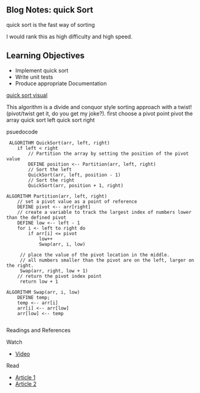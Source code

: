 
## Blog Notes: quick Sort

quick sort is the fast way of sorting

I would rank this as high difficulty and high speed.

## Learning Objectives
  * Implement quick sort
  * Write unit tests
  * Produce appropriate Documentation



[quick sort visual](https://www.hackerearth.com/practice/algorithms/sorting/quick-sort/visualize/)


This algorithm is a divide and conquor style sorting approach with a twist! (pivot/twist get it, do you get my joke?). 
first choose a pivot point
pivot the array
quick sort left
quick sort right

psuedocode 
```
 ALGORITHM QuickSort(arr, left, right)
    if left < right
        // Partition the array by setting the position of the pivot value 
        DEFINE position <-- Partition(arr, left, right)
        // Sort the left
        QuickSort(arr, left, position - 1)
        // Sort the right
        QuickSort(arr, position + 1, right)

ALGORITHM Partition(arr, left, right)
    // set a pivot value as a point of reference
    DEFINE pivot <-- arr[right]
    // create a variable to track the largest index of numbers lower than the defined pivot
    DEFINE low <-- left - 1
    for i <- left to right do
        if arr[i] <= pivot
            low++
            Swap(arr, i, low)

     // place the value of the pivot location in the middle.
     // all numbers smaller than the pivot are on the left, larger on the right. 
     Swap(arr, right, low + 1)
    // return the pivot index point
     return low + 1

ALGORITHM Swap(arr, i, low)
    DEFINE temp;
    temp <-- arr[i]
    arr[i] <-- arr[low]
    arr[low] <-- temp


```
Readings and References

Watch

  * [Video](https://www.youtube.com/watch?v=SLauY6PpjW4)

Read
  * [Article 1](https://en.wikipedia.org/wiki/Quicksort)
  * [Article 2](https://www.khanacademy.org/computing/computer-science/algorithms/quick-sort/a/analysis-of-quicksort)